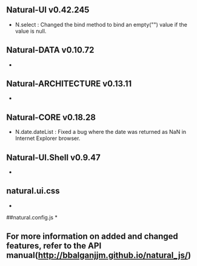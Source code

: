 ## Natural-UI v0.42.245
 * N.select : Changed the bind method to bind an empty("") value if the value is null.

## Natural-DATA v0.10.72
 *

## Natural-ARCHITECTURE v0.13.11
 *

## Natural-CORE v0.18.28
 * N.date.dateList : Fixed a bug where the date was returned as NaN in Internet Explorer browser.

## Natural-UI.Shell v0.9.47
 *

## natural.ui.css
 *

##natural.config.js
 *

## For more information on added and changed features, refer to the API manual(http://bbalganjjm.github.io/natural_js/)